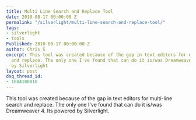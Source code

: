 ```yaml
---
title: Multi Line Search and Replace Tool
date: 2010-08-17 00:00:00 Z
permalink: "/silverlight/multi-line-search-and-replace-tool/"
tags:
- silverlight
- tools
Published: 2010-08-17 00:00:00 Z
author: Chris S
excerpt: This tool was created because of the gap in text editors for multi-line search
  and replace. The only one I've found that can do it is/was Dreamweaver 4. Its powered
  by Silverlight
layout: post
dsq_thread_id:
- 1084100010
---
```


This tool was created because of the gap in text editors for multi-line search and replace. The only one I've found that can do it is/was Dreamweaver 4. Its powered by Silverlight.

<!--more-->

<div id="silverlightControlHost" style="width:450px;height:750px;">
</div>